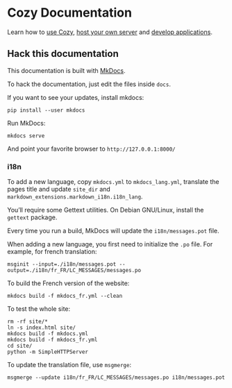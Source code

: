 # Cozy Documentation

Learn how to [use Cozy](use/), [host your own server](install/) and [develop applications](dev/).

## Hack this documentation

This documentation is built with [MkDocs](http://www.mkdocs.org).

To hack the documentation, just edit the files inside `docs`.

If you want to see your updates, install mkdocs:

```shell
pip install --user mkdocs
```

Run MkDocs:

```shell
mkdocs serve
```

And point your favorite browser to `http://127.0.0.1:8000/`


### i18n


To add a new language, copy `mkdocs.yml` to `mkdocs_lang.yml`, translate the pages title and update `site_dir` and `markdown_extensions.markdown_i18n.i18n_lang`.

You’ll require some Gettext utilities. On Debian GNU/Linux, install the `gettext` package.

Every time you run a build, MkDocs will update the `i18n/messages.pot` file.

When adding a new language, you first need to initialize the `.po` file. For example, for french translation:

```shell
msginit --input=./i18n/messages.pot --output=./i18n/fr_FR/LC_MESSAGES/messages.po
```

To build the French version of the website:

```shell
mkdocs build -f mkdocs_fr.yml --clean
```

To test the whole site:

```shell
rm -rf site/*
ln -s index.html site/
mkdocs build -f mkdocs.yml
mkdocs build -f mkdocs_fr.yml
cd site/
python -m SimpleHTTPServer
```

To update the translation file, use `msgmerge`:

```shell
msgmerge --update i18n/fr_FR/LC_MESSAGES/messages.po i18n/messages.pot
```
